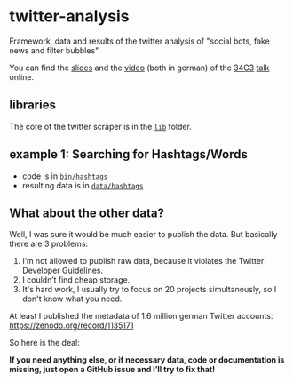 # twitter-analysis
Framework, data and results of the twitter analysis of "social bots, fake news and filter bubbles"

You can find the [slides](docs/slides_social_bots.pdf) and the [video](https://media.ccc.de/v/34c3-9268-social_bots_fake_news_und_filterblasen) (both in german) of the [34C3](https://events.ccc.de/congress/2017/wiki/index.php/Main_Page) [talk](https://events.ccc.de/congress/2017/Fahrplan/events/9268.html) online.

## libraries

The core of the twitter scraper is in the [`lib`](lib) folder.

## example 1: Searching for Hashtags/Words

- code is in [`bin/hashtags`](bin/hashtags)
- resulting data is in [`data/hashtags`](data/hashtags)

## What about the other data?

Well, I was sure it would be much easier to publish the data. But basically there are 3 problems:

1. I’m not allowed to publish raw data, because it violates the Twitter Developer Guidelines.
2. I couldn’t find cheap storage.
3. It's hard work, I usually try to focus on 20 projects simultanously, so I don't know what you need. 

At least I published the metadata of 1.6 million german Twitter accounts: https://zenodo.org/record/1135171

So here is the deal:

**If you need anything else, or if necessary data, code or documentation is missing, just open a GitHub issue and I’ll try to fix that!**

